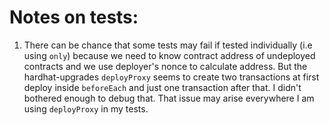# Notes on tests:

1. There can be chance that some tests may fail if tested individually (i.e using `only`) because we need to know contract address of undeployed contracts and we use deployer's nonce to calculate address. But the hardhat-upgrades `deployProxy` seems to create two transactions at first deploy inside `beforeEach` and just one transaction after that. I didn't bothered enough to debug that. That issue may arise everywhere I am using `deployProxy` in my tests.

